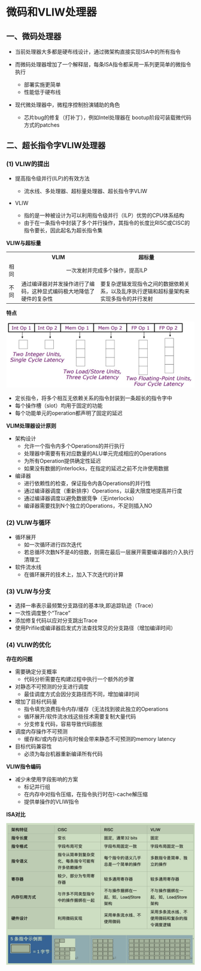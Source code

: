 # 微码和VLIW处理器

## 一、微码处理器

- 当前处理器大多都是硬布线设计，通过微架构直接实现ISA中的所有指令
- 而微码处理器增加了一个解释层，每条ISA指令都采用一系列更简单的微指令执行
  - 部署实施更简单
  - 性能低于硬布线

- 现代微处理器中，微程序控制扮演辅助的角色
  - 芯片bug的修复（打补丁），例如Intel处理器在 bootup阶段可装载微代码方式的patches

## 二、超长指令字VLIW处理器

### (1) VLIW的提出

- 提高指令级并行(ILP)的有效方法
  - 流水线、多处理器、超标量处理器、超长指令字VLIW

- VLIW
  - 指的是一种被设计为可以利用指令级并行（ILP）优势的CPU体系结构
  - 由于在一条指令中封装了多个并行操作，其指令的长度比RISC或CISC的指令要长，因此起名为超长指令集

**VLIW与超标量**

<table>
<tbody>

<tr>
<th></th>
<th>VLIM</th>
<th>超标量</th>
</tr>

<tr>
<td align=left>
相同
</td>
<td align=center colspan=2>
一次发射并完成多个操作，提高ILP
</td>
</tr>

<tr>
<td align=left>
不同
</td>
<td align=left>
通过编译器对并发操作进行了编码，这种显式编码极大地降低了硬件的复杂性
</td>
<td align=left>
要复杂逻辑发现指令之间的数据依赖关系，以及乱序执行逻辑和超标量架构来实现多指令的并行发射
</td>
</tr>

</tbody>
</table>

**特点**

![](./img/2022-06-15-10-18-45.png)

- 定长指令，将多个相互无依赖关系的指令封装到一条超长的指令字中
- 每个操作槽（slot）均用于固定的功能
- 每个功能单元的operation都声明了固定的延迟

**VLIM处理器设计原则**

- 架构设计
  - 允许一个指令内多个Operations的并行执行
  - 处理器中需要有有对应数量的ALU单元完成相应的Operations
  - 为所有Operation提供确定性延迟
  - 如果没有数据的interlocks，在指定的延迟之前不允许使用数据
- 编译器
  - 进行依赖性的检查，保证指令内各Operations的并行性
  - 通过编译器调度（重新排序）Operations，以最大限度地提高并行度
  - 通过编译器调度以避免数据竞争（无interlocks）
  - 编译器需要找到N个独立的Operations，不足则插入NO

### (2) VLIW与循环

- 循环展开
  - 如一次循环进行四次迭代
  - 若总循环次数N不是4的倍数，则需在最后一层展开需要编译器的介入执行清理工
- 软件流水线
  - 在循环展开的技术上，加入下次迭代的计算

### (3) VLIW与分支

- 选择一串表示最频繁分支路径的基本块,即追踪轨迹（Trace）
- 一次性调度整个“Trace” 
- 添加修复代码以应对分支跳出Trace
- 使用Prifile或编译器启发式方法查找常见的分支路径（增加编译时间）

### (4) VLIW的优化

**存在的问题**

- 需要确定分支概率
  - 代码分析需要在构建过程中执行一个额外的步骤
- 对静态不可预测的分支进行调度
  - 最佳调度方式会因分支路径而不同，增加编译时间
- 增加了目标代码量
  - 指令填充浪费指令内存/缓存（无法找到彼此独立的Operations
  - 循环展开/软件流水线这些技术需要复制大量代码
  - 分支修复代码，容易导致代码膨胀
- 调度内存操作不可预测
  - 缓存和/或内存访问有时候会带来静态不可预测的memory latency
- 目标代码兼容性
  - 必须为每台机器重新编译所有代码

**VLIW指令编码**

- 减少未使用字段影响的方案
  - 标记并行组
  - 在内存中对指令压缩，在指令执行时在I-cache解压缩
  - 提供单操作的VLIW指令


**ISA对比**

![](./img/2022-06-15-13-07-26.png)